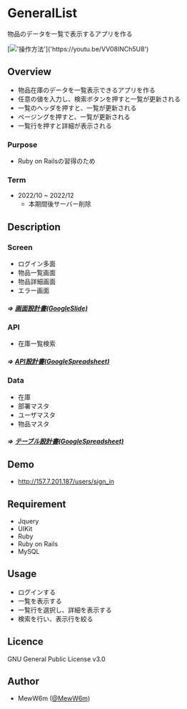 # GeneralList
物品のデータを一覧で表示するアプリを作る

[!['操作方法']('https://user-images.githubusercontent.com/17735847/199638781-2cbfcaee-f4b0-432b-b6bc-2a3f18344fd8.png')]('https://youtu.be/VV08lNCh5U8')

## Overview
- 物品在庫のデータを一覧表示できるアプリを作る
- 任意の値を入力し、検索ボタンを押すと一覧が更新される
- 一覧のヘッダを押すと、一覧が更新される
- ページングを押すと、一覧が更新される
- 一覧行を押すと詳細が表示される

### Purpose
- Ruby on Railsの習得のため

### Term
- 2022/10 ~ 2022/12
    - 本期間後サーバー削除

## Description

### Screen
- ログイン多面
- 物品一覧画面
- 物品詳細画面
- エラー画面
##### => [画面設計書(GoogleSlide)](https://docs.google.com/presentation/d/15h6uCa-Kj98WNsX8mHK1W7VR225Ffy--kLtzchGc1Ak)

### API
- 在庫一覧検索
##### => [API設計書(GoogleSpreadsheet)](https://docs.google.com/spreadsheets/d/1mZATkJLa1hqVdCRpNHM_r63aZ3gvTpsMuirE27ozTLw/edit#gid=0)

### Data
- 在庫
- 部署マスタ
- ユーザマスタ
- 物品マスタ
##### => [テーブル設計書(GoogleSpreadsheet)](https://docs.google.com/spreadsheets/d/17GF_0c8uyNnVr62vYrG8tGEePTFhA6uO6l_dLL8K9pY)

## Demo
- http://157.7.201.187/users/sign_in

## Requirement
- Jquery
- UIKit
- Ruby
- Ruby on Rails
- MySQL

## Usage
- ログインする
- 一覧を表示する
- 一覧行を選択し、詳細を表示する
- 検索を行い、表示行を絞る

## Licence
GNU General Public License v3.0

## Author
- MewW6m ([@MewW6m](https://github.com/MewW6m/))
